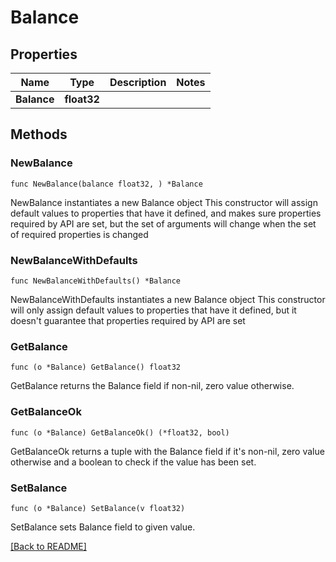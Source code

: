 # Balance

## Properties

| Name | Type | Description | Notes |
| ------------ | ------------- | ------------- | ------------- |
| **Balance** | **float32** |  |  |

## Methods

### NewBalance

`func NewBalance(balance float32, ) *Balance`

NewBalance instantiates a new Balance object
This constructor will assign default values to properties that have it defined,
and makes sure properties required by API are set, but the set of arguments
will change when the set of required properties is changed

### NewBalanceWithDefaults

`func NewBalanceWithDefaults() *Balance`

NewBalanceWithDefaults instantiates a new Balance object
This constructor will only assign default values to properties that have it defined,
but it doesn't guarantee that properties required by API are set

### GetBalance

`func (o *Balance) GetBalance() float32`

GetBalance returns the Balance field if non-nil, zero value otherwise.

### GetBalanceOk

`func (o *Balance) GetBalanceOk() (*float32, bool)`

GetBalanceOk returns a tuple with the Balance field if it's non-nil, zero value otherwise
and a boolean to check if the value has been set.

### SetBalance

`func (o *Balance) SetBalance(v float32)`

SetBalance sets Balance field to given value.



[[Back to README]](../../README.md)


